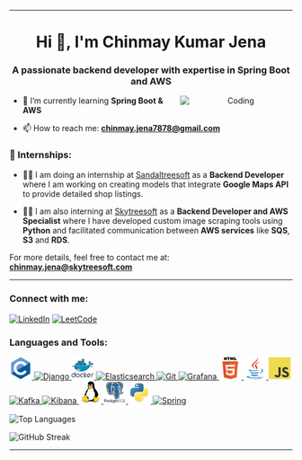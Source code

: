 
---

<h1 align="center">Hi 👋, I'm Chinmay Kumar Jena</h1>  
<h3 align="center">A passionate backend developer with expertise in Spring Boot and AWS</h3>  

<p align="center">  
<!-- <img src="https://cdn.dribbble.com/users/1162077/screenshots/3848914/programmer.gif" alt="Coding" width="200" align="right" />   -->
<img src="https://i.giphy.com/qgQUggAC3Pfv687qPC.webp" alt="Coding" width="200" align="right" />  
<!-- <img src="https://personal09.s3.ap-south-1.amazonaws.com/S_Puja/20240214_135001.jpg" alt="Coding" width="200" align="right" />   -->

</p>  

- 🌱 I’m currently learning **Spring Boot & AWS**  

- 📫 How to reach me: **chinmay.jena7878@gmail.com**  

<h3 align="left">💼 Internships:</h3>  

- 👨‍💻 I am doing an internship at [Sandaltreesoft](https://sandaltreesoft.com/about) as a <b> Backend Developer </b> where I am working on creating models that integrate <b>Google Maps API</b> to provide detailed shop listings. 

- 👨‍💻 I am also interning at [Skytreesoft](https://skytreesoft.com/ourteam) as a <b>Backend Developer and AWS Specialist</b> where I have developed custom image scraping tools using <b>Python</b> and facilitated communication between **AWS services** like <b>SQS</b>, <b>S3</b> and <b>RDS</b>.

For more details, feel free to contact me at: **chinmay.jena@skytreesoft.com**

---

<h3 align="left">Connect with me:</h3>  
<p align="left">  
<a href="https://linkedin.com/in/chinmay-jena-0234642a0" target="blank"><img align="center" src="https://raw.githubusercontent.com/rahuldkjain/github-profile-readme-generator/master/src/images/icons/Social/linked-in-alt.svg" alt="LinkedIn" height="30" width="40" /></a>  
<a href="https://leetcode.com/u/9CHINmay/" target="blank"><img align="center" src="https://raw.githubusercontent.com/rahuldkjain/github-profile-readme-generator/master/src/images/icons/Social/leet-code.svg" alt="LeetCode" height="30" width="40" /></a>  
</p>  

<h3 align="left">Languages and Tools:</h3>  
<p align="left">  
<a href="https://www.cprogramming.com/" target="_blank" rel="noreferrer"> <img src="https://raw.githubusercontent.com/devicons/devicon/master/icons/c/c-original.svg" alt="C" width="40" height="40"/> </a>  
<a href="https://www.djangoproject.com/" target="_blank" rel="noreferrer"> <img src="https://cdn.worldvectorlogo.com/logos/django.svg" alt="Django" width="40" height="40"/> </a>  
<a href="https://www.docker.com/" target="_blank" rel="noreferrer"> <img src="https://raw.githubusercontent.com/devicons/devicon/master/icons/docker/docker-original-wordmark.svg" alt="Docker" width="40" height="40"/> </a>  
<a href="https://www.elastic.co" target="_blank" rel="noreferrer"> <img src="https://www.vectorlogo.zone/logos/elastic/elastic-icon.svg" alt="Elasticsearch" width="40" height="40"/> </a>  
<a href="https://git-scm.com/" target="_blank" rel="noreferrer"> <img src="https://www.vectorlogo.zone/logos/git-scm/git-scm-icon.svg" alt="Git" width="40" height="40"/> </a>  
<a href="https://grafana.com" target="_blank" rel="noreferrer"> <img src="https://www.vectorlogo.zone/logos/grafana/grafana-icon.svg" alt="Grafana" width="40" height="40"/> </a>  
<a href="https://www.w3.org/html/" target="_blank" rel="noreferrer"> <img src="https://raw.githubusercontent.com/devicons/devicon/master/icons/html5/html5-original-wordmark.svg" alt="HTML5" width="40" height="40"/> </a>  
<a href="https://www.java.com" target="_blank" rel="noreferrer"> <img src="https://raw.githubusercontent.com/devicons/devicon/master/icons/java/java-original.svg" alt="Java" width="40" height="40"/> </a>  
<a href="https://developer.mozilla.org/en-US/docs/Web/JavaScript" target="_blank" rel="noreferrer"> <img src="https://raw.githubusercontent.com/devicons/devicon/master/icons/javascript/javascript-original.svg" alt="JavaScript" width="40" height="40"/> </a>  
<a href="https://kafka.apache.org/" target="_blank" rel="noreferrer"> <img src="https://www.vectorlogo.zone/logos/apache_kafka/apache_kafka-icon.svg" alt="Kafka" width="40" height="40"/> </a>  
<a href="https://www.elastic.co/kibana" target="_blank" rel="noreferrer"> <img src="https://www.vectorlogo.zone/logos/elasticco_kibana/elasticco_kibana-icon.svg" alt="Kibana" width="40" height="40"/> </a>  
<a href="https://www.linux.org/" target="_blank" rel="noreferrer"> <img src="https://raw.githubusercontent.com/devicons/devicon/master/icons/linux/linux-original.svg" alt="Linux" width="40" height="40"/> </a>  
<a href="https://www.postgresql.org" target="_blank" rel="noreferrer"> <img src="https://raw.githubusercontent.com/devicons/devicon/master/icons/postgresql/postgresql-original-wordmark.svg" alt="PostgreSQL" width="40" height="40"/> </a>  
<a href="https://www.python.org" target="_blank" rel="noreferrer"> <img src="https://raw.githubusercontent.com/devicons/devicon/master/icons/python/python-original.svg" alt="Python" width="40" height="40"/> </a>  
<a href="https://spring.io/" target="_blank" rel="noreferrer"> <img src="https://www.vectorlogo.zone/logos/springio/springio-icon.svg" alt="Spring" width="40" height="40"/> </a>  
</p>  

<p><img align="center" src="https://github-readme-stats.vercel.app/api/top-langs?username=chinmaykujena&show_icons=true&locale=en&layout=compact" alt="Top Languages" /></p>  

<p><img align="center" src="https://github-readme-streak-stats.herokuapp.com/?user=chinmaykujena&" alt="GitHub Streak" /></p>

---
